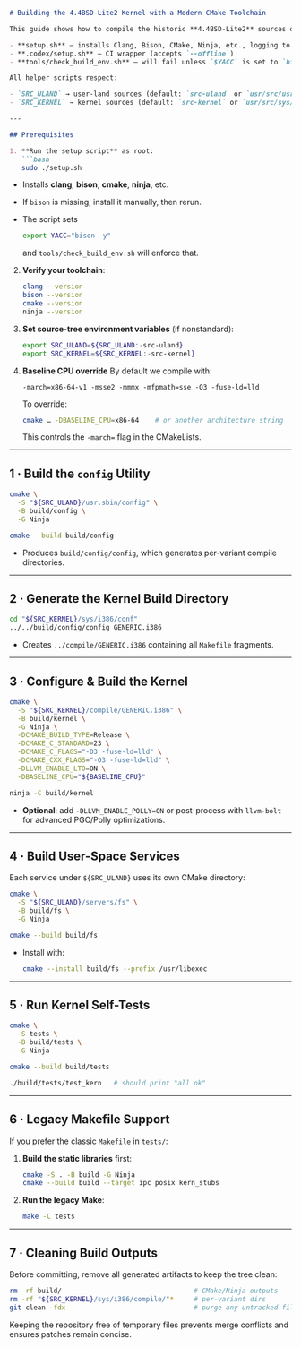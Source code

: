 ````markdown
# Building the 4.4BSD-Lite2 Kernel with a Modern CMake Toolchain

This guide shows how to compile the historic **4.4BSD-Lite2** sources on an **x86_64** (or **i386** with `-m32`) Linux host using **Clang**, **CMake**, and **Ninja**. It assumes you have root privileges to install toolchains and that your repository includes:

- **setup.sh** — installs Clang, Bison, CMake, Ninja, etc., logging to `/tmp/setup.log`  
- **.codex/setup.sh** — CI wrapper (accepts `--offline`)  
- **tools/check_build_env.sh** — will fail unless `$YACC` is set to `bison -y`

All helper scripts respect:

- `SRC_ULAND` → user-land sources (default: `src-uland` or `usr/src/usr.sbin/config`)  
- `SRC_KERNEL` → kernel sources (default: `src-kernel` or `usr/src/sys/i386`)  

---

## Prerequisites

1. **Run the setup script** as root:
   ```bash
   sudo ./setup.sh
````

* Installs **clang**, **bison**, **cmake**, **ninja**, etc.
* If `bison` is missing, install it manually, then rerun.
* The script sets

  ```bash
  export YACC="bison -y"
  ```

  and `tools/check_build_env.sh` will enforce that.

2. **Verify your toolchain**:

   ```bash
   clang --version
   bison --version
   cmake --version
   ninja --version
   ```

3. **Set source‐tree environment variables** (if nonstandard):

   ```bash
   export SRC_ULAND=${SRC_ULAND:-src-uland}
   export SRC_KERNEL=${SRC_KERNEL:-src-kernel}
   ```

4. **Baseline CPU override**
   By default we compile with:

   ```
   -march=x86-64-v1 -msse2 -mmmx -mfpmath=sse -O3 -fuse-ld=lld
   ```

   To override:

   ```bash
   cmake … -DBASELINE_CPU=x86-64    # or another architecture string
   ```

   This controls the `-march=` flag in the CMakeLists.

---

## 1 · Build the `config` Utility

```bash
cmake \
  -S "${SRC_ULAND}/usr.sbin/config" \
  -B build/config \
  -G Ninja

cmake --build build/config
```

* Produces `build/config/config`, which generates per-variant compile directories.

---

## 2 · Generate the Kernel Build Directory

```bash
cd "${SRC_KERNEL}/sys/i386/conf"
../../build/config/config GENERIC.i386
```

* Creates `../compile/GENERIC.i386` containing all `Makefile` fragments.

---

## 3 · Configure & Build the Kernel

```bash
cmake \
  -S "${SRC_KERNEL}/compile/GENERIC.i386" \
  -B build/kernel \
  -G Ninja \
  -DCMAKE_BUILD_TYPE=Release \
  -DCMAKE_C_STANDARD=23 \
  -DCMAKE_C_FLAGS="-O3 -fuse-ld=lld" \
  -DCMAKE_CXX_FLAGS="-O3 -fuse-ld=lld" \
  -DLLVM_ENABLE_LTO=ON \
  -DBASELINE_CPU="${BASELINE_CPU}"

ninja -C build/kernel
```

* **Optional**: add `-DLLVM_ENABLE_POLLY=ON` or post-process with `llvm-bolt` for advanced PGO/Polly optimizations.

---

## 4 · Build User-Space Services

Each service under `${SRC_ULAND}` uses its own CMake directory:

```bash
cmake \
  -S "${SRC_ULAND}/servers/fs" \
  -B build/fs \
  -G Ninja

cmake --build build/fs
```

* Install with:

  ```bash
  cmake --install build/fs --prefix /usr/libexec
  ```

---

## 5 · Run Kernel Self-Tests

```bash
cmake \
  -S tests \
  -B build/tests \
  -G Ninja

cmake --build build/tests

./build/tests/test_kern   # should print "all ok"
```

---

## 6 · Legacy Makefile Support

If you prefer the classic `Makefile` in `tests/`:

1. **Build the static libraries** first:

   ```bash
   cmake -S . -B build -G Ninja
   cmake --build build --target ipc posix kern_stubs
   ```
2. **Run the legacy Make**:

   ```bash
   make -C tests
   ```

---

## 7 · Cleaning Build Outputs

Before committing, remove all generated artifacts to keep the tree clean:

```bash
rm -rf build/                                 # CMake/Ninja outputs
rm -rf "${SRC_KERNEL}/sys/i386/compile/"*     # per-variant dirs
git clean -fdx                                # purge any untracked files
```

Keeping the repository free of temporary files prevents merge conflicts and ensures patches remain concise.
